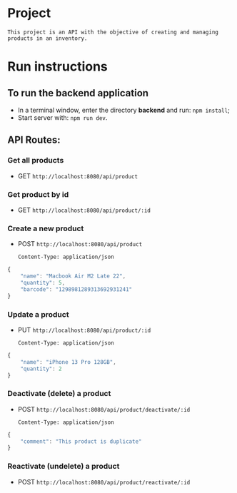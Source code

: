 # Project
`This project is an API with the objective of creating and managing products in an inventory.`

# Run instructions

## To run the backend application

-   In a terminal window, enter the directory **backend** and run: `npm install`;
-   Start server with: `npm run dev`.

## API Routes:

### Get all products

-   GET `http://localhost:8080/api/product`

### Get product by id

-   GET `http://localhost:8080/api/product/:id`

### Create a new product

-   POST `http://localhost:8080/api/product`

    `Content-Type: application/json`

```javascript
{
    "name": "Macbook Air M2 Late 22",
    "quantity": 5,
    "barcode": "1298981289313692931241"
}
```

### Update a product

-   PUT `http://localhost:8080/api/product/:id`

    `Content-Type: application/json`

```javascript
{
    "name": "iPhone 13 Pro 128GB",
    "quantity": 2
}
```

### Deactivate (delete) a product

-   POST `http://localhost:8080/api/product/deactivate/:id`

    `Content-Type: application/json`

```javascript
{
    "comment": "This product is duplicate"
}
```

### Reactivate (undelete) a product

-   POST `http://localhost:8080/api/product/reactivate/:id`
